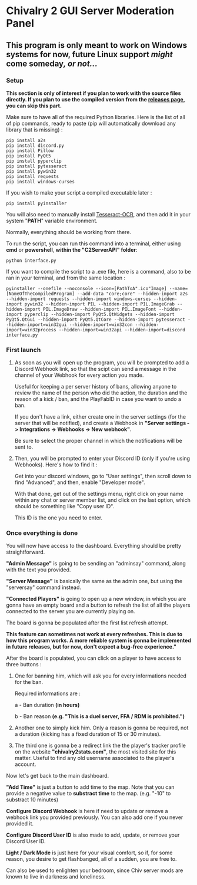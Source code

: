 # Chivalry 2 GUI Server Moderation Panel

## **This program is only meant to work on Windows systems for now, future Linux support _might_ come someday**_, or not..._

### Setup

**This section is only of interest if you plan to work with the source files directly. If you plan to use the compiled version from the [releases page](https://github.com/Lionkjgame1219/ModerationOVALOGICIEL/releases), you can skip this part.**

Make sure to have all of the required Python libraries. Here is the list of all of pip commands, ready to paste (pip will automatically download any library that is missing) :
```
pip install a2s
pip install discord.py
pip install Pillow
pip install PyQt5
pip install pyperclip
pip install pytesseract
pip install pywin32
pip install requests
pip install windows-curses
```

If you wish to make your script a compiled executable later :
```
pip install pyinstaller
```

You will also need to manually install [Tesseract-OCR](https://github.com/tesseract-ocr/tesseract/releases), and then add it in your system "**PATH**" variable environment.

Normally, everything should be working from there.

To run the script, you can run this command into a terminal, either using **cmd** or **powershell**, **within the "C2ServerAPI" folder**:
```
python interface.py
```

If you want to compile the script to a .exe file, here is a command, also to be ran in your terminal, and from the same location :
```
pyinstaller --onefile --noconsole --icon=[PathToA".ico"Image] --name=[NameOfTheCompiledProgram] --add-data "core;core" --hidden-import a2s --hidden-import requests --hidden-import windows-curses --hidden-import pywin32 --hidden-import PIL --hidden-import PIL.ImageGrab --hidden-import PIL.ImageDraw --hidden-import PIL.ImageFont --hidden-import pyperclip --hidden-import PyQt5.QtWidgets --hidden-import PyQt5.QtGui --hidden-import PyQt5.QtCore --hidden-import pytesseract --hidden-import=win32gui --hidden-import=win32con --hidden-import=win32process --hidden-import=win32api --hidden-import=discord interface.py
```

### First launch

1. As soon as you will open up the program, you will be prompted to add a Discord Webhook link, so that the scipt can send a message in the channel of your Webhook for every action you made.

   Useful for keeping a per server history of bans, allowing anyone to review the name of the person who did the action, the duration and the reason of a kick / ban, and the PlayFabID in case you want to undo a ban.

   If you don't have a link, either create one in the server settings (for the server that will be notified), and create a Webhook in **"Server settings -> Integrations -> Webhooks -> New webhook"**.

   Be sure to select the proper channel in which the notifications will be sent to.

2. Then, you will be prompted to enter your Discord ID (only if you're using Webhooks). Here's how to find it :

   Get into your discord windows, go to "User settings", then scroll down to find "Advanced", and then, enable "Developer mode".

   With that done, get out of the settings menu, right click on your name within any chat or server member list, and click on the last option, which should be something like "Copy user ID".

   This ID is the one you need to enter.

### Once everything is done

You will now have access to the dashboard. Everything should be pretty straightforward.

**"Admin Message"** is going to be sending an "adminsay" command, along with the text you provided.

**"Server Message"** is basically the same as the admin one, but using the "serversay" command instead.

**"Connected Players"** is going to open up a new window, in which you are gonna have an empty board and a button to refresh the list of all the players connected to the server you are currently playing on.

The board is gonna be populated after the first list refresh attempt.

**This feature can sometimes not work at every refreshes. This is due to how this program works. A more reliable system is gonna be implemented in future releases, but for now, don't expect a bug-free experience."**

After the board is populated, you can click on a player to have access to three buttons :

1. One for banning him, which will ask you for every informations needed for the ban.

   Required informations are :

      a - Ban duration **(in hours)**

      b - Ban reason **(e.g. "This is a duel server, FFA / RDM is prohibited.")**

2. Another one to simply kick him. Only a reason is gonna be required, not a duration (kicking has a fixed duration of 15 or 30 minutes).

3. The third one is gonna be a redirect link the the player's tracker profile on the website **"chivalry2stats.com"**, the most visited site for this matter. Useful to find any old username associated to the player's account.

Now let's get back to the main dashboard.

**"Add Time"** is just a button to add time to the map. Note that you can provide a negative value to **substract time** to the map.
(e.g. "-10" to substract 10 minutes)

**Configure Discord Webhook** is here if need to update or remove a webhook link you provided previously. You can also add one if you never provided it.

**Configure Discord User ID** is also made to add, update, or remove your Discord User ID.

**Light / Dark Mode** is just here for your visual comfort, so if, for some reason, you desire to get flashbanged, all of a sudden, you are free to.

Can also be used to enlighten your bedroom, since Chiv server mods are known to live in darkness and loneliness.